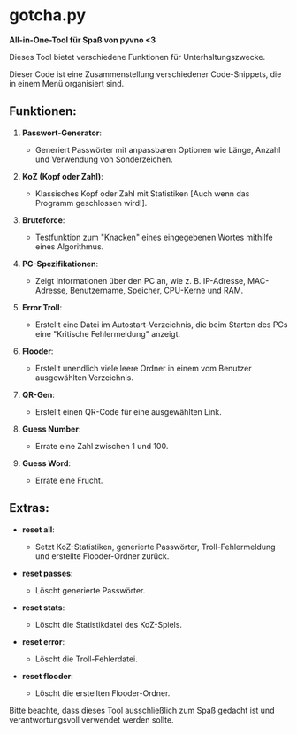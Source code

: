 # gotcha.py

**All-in-One-Tool für Spaß von pyvno <3**

Dieses Tool bietet verschiedene Funktionen für Unterhaltungszwecke.

Dieser Code ist eine Zusammenstellung verschiedener Code-Snippets, die in einem Menü organisiert sind.

## Funktionen:

1. **Passwort-Generator**:
   - Generiert Passwörter mit anpassbaren Optionen wie Länge, Anzahl und Verwendung von Sonderzeichen.

2. **KoZ (Kopf oder Zahl)**:
   - Klassisches Kopf oder Zahl mit Statistiken [Auch wenn das Programm geschlossen wird!].

3. **Bruteforce**:
   - Testfunktion zum "Knacken" eines eingegebenen Wortes mithilfe eines Algorithmus.

4. **PC-Spezifikationen**:
   - Zeigt Informationen über den PC an, wie z. B. IP-Adresse, MAC-Adresse, Benutzername, Speicher, CPU-Kerne und RAM.

5. **Error Troll**:
   - Erstellt eine Datei im Autostart-Verzeichnis, die beim Starten des PCs eine "Kritische Fehlermeldung" anzeigt.

6. **Flooder**:
   - Erstellt unendlich viele leere Ordner in einem vom Benutzer ausgewählten Verzeichnis.

7. **QR-Gen**:
   - Erstellt einen QR-Code für eine ausgewählten Link.

8. **Guess Number**:
   - Errate eine Zahl zwischen 1 und 100.

9. **Guess Word**:
   - Errate eine Frucht.

## Extras:

- **reset all**:
  - Setzt KoZ-Statistiken, generierte Passwörter, Troll-Fehlermeldung und erstellte Flooder-Ordner zurück.

- **reset passes**:
  - Löscht generierte Passwörter.

- **reset stats**:
  - Löscht die Statistikdatei des KoZ-Spiels.

- **reset error**:
  - Löscht die Troll-Fehlerdatei.

- **reset flooder**:
  - Löscht die erstellten Flooder-Ordner.

Bitte beachte, dass dieses Tool ausschließlich zum Spaß gedacht ist und verantwortungsvoll verwendet werden sollte.
